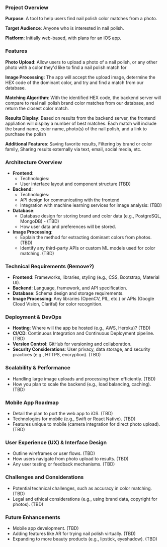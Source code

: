 
###  **Project Overview**
**Purpose**: A tool to help users find nail polish color matches from a photo.

**Target Audience**: Anyone who is interested in nail polish.

**Platform**: Initially web-based, with plans for an iOS app.



###  **Features**
**Photo Upload**: Allow users to upload a photo of a nail polish, or any other photo with a color they'd like to find a nail polish match for

**Image Processing**: The app will accept the upload image, determine the HEX code of the dominant color, and try and find a match from our database.

**Matching Algorithm**: With the identified HEX code, the backend server will compare to real nail polish brand color matches from our database, and return the closest color match.

**Results Display**: Based on results from the backend server, the frontend appliation will display a number of best matches. Each match will include the brand name, color name, photo(s) of the nail polish, and a link to purchase the polish


**Additional Features**: Saving favorite results, Filtering by brand or color family, Sharing results externally via text, email, social media, etc.
     

###  **Architecture Overview**
   - **Frontend**:
     - Technologies: 
     - User interface layout and component structure (TBD)
   - **Backend**:
     - Technologies:
     - API design for communicating with the frontend
     - Integration with machine learning services for image analysis: (TBD)
   - **Database**:
     - Database design for storing brand and color data (e.g., PostgreSQL, MongoDB) - (TBD)
     - How user data and preferences will be stored.
   - **Image Processing**:
     - Explain the method for extracting dominant colors from photos. (TBD)
     - Identify any third-party APIs or custom ML models used for color matching. (TBD)

### **Technical Requirements** (Remove?)
   - **Frontend**: Frameworks, libraries, styling (e.g., CSS, Bootstrap, Material UI).
   - **Backend**: Language, framework, and API specification.
   - **Database**: Schema design and storage requirements.
   - **Image Processing**: Any libraries (OpenCV, PIL, etc.) or APIs (Google Cloud Vision, Clarifai) for color recognition.

###  **Deployment & DevOps**
   - **Hosting**: Where will the app be hosted (e.g., AWS, Heroku)? (TBD)
   - **CI/CD**: Continuous Integration and Continuous Deployment pipeline. (TBD)
   - **Version Control**: GitHub for versioning and collaboration.
   - **Security Considerations**: User privacy, data storage, and security practices (e.g., HTTPS, encryption). (TBD)

###  **Scalability & Performance**
   - Handling large image uploads and processing them efficiently. (TBD)
   - How you plan to scale the backend (e.g., load balancing, caching). (TBD)

###  **Mobile App Roadmap**
   - Detail the plan to port the web app to iOS. (TBD)
   - Technologies for mobile (e.g., Swift or React Native). (TBD)
   - Features unique to mobile (camera integration for direct photo upload). (TBD)

###  **User Experience (UX) & Interface Design**
   - Outline wireframes or user flows. (TBD)
   - How users navigate from photo upload to results. (TBD)
   - Any user testing or feedback mechanisms. (TBD)

###  **Challenges and Considerations**
   - Potential technical challenges, such as accuracy in color matching. (TBD)
   - Legal and ethical considerations (e.g., using brand data, copyright for photos). (TBD)

###  **Future Enhancements**
   - Mobile app development. (TBD)
   - Adding features like AR for trying nail polish virtually. (TBD)
   - Expanding to more beauty products (e.g., lipstick, eyeshadow). (TBD)
